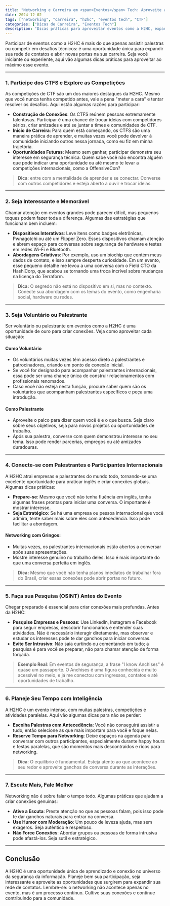 ```yaml
---
title: "Networking e Carreira em <span>Eventos</span> Tech: Aproveite ao Máximo a <span>H2HC</span>"
date: 2024-12-02
tags: ["networking", "carreira", "h2hc", "eventos tech", "CTF"]
categories: ["Dicas de Carreira", "Eventos Tech"]
description: "Dicas práticas para aproveitar eventos como a H2HC, expandir sua rede de contatos e abrir novas portas na sua carreira."
---
```


Participar de eventos como a H2HC é mais do que apenas assistir palestras ou competir em desafios técnicos: é uma oportunidade única para expandir sua rede de contatos e abrir novas portas na sua carreira. Seja você iniciante ou experiente, aqui vão algumas dicas práticas para aproveitar ao máximo esse evento.

---

### 1. Participe dos <span>CTFS</span> e Explore as Competições

As competições de CTF são um dos maiores destaques da H2HC. Mesmo que você nunca tenha competido antes, vale a pena "meter a cara" e tentar resolver os desafios. Aqui estão algumas razões para participar:

- **Construção de Conexões**: Os CTFS reúnem pessoas extremamente talentosas. Participar é uma chance de trocar ideias com competidores sérios, criar amizades e até se juntar a times e comunidades de CTF.
- **Início de Carreira**: Para quem está começando, os CTFS são uma maneira prática de aprender, e muitas vezes você pode devolver à comunidade iniciando outros nessa jornada, como eu fiz em minha trajetória.
- **Oportunidades Futuras**: Mesmo sem ganhar, participar demonstra seu interesse em segurança técnica. Quem sabe você não encontra alguém que pode indicar uma oportunidade ou até mesmo te levar a competições internacionais, como a OffensiveCon?

> **Dica**: entre com a mentalidade de aprender e se conectar. Converse com outros competidores e esteja aberto a ouvir e trocar ideias.

---

### 2. Seja <span>Interessante</span> e Memorável

Chamar atenção em eventos grandes pode parecer difícil, mas pequenos toques podem fazer toda a diferença. Algumas das estratégias que funcionam bem incluem:

- **Dispositivos Interativos**: Leve itens como badges eletrônicas, Pwnagotchi ou até um Flipper Zero. Esses dispositivos chamam atenção e abrem espaço para conversas sobre segurança de hardware e testes em redes Wi-Fi e Bluetooth.
- **Abordagens Criativas**: Por exemplo, uso um biochip que contém meus dados de contato, e isso sempre desperta curiosidade. Em um evento, esse pequeno detalhe me levou a uma conversa com o Field CTO da HashiCorp, que acabou se tornando uma troca incrível sobre mudanças na licença do Terraform.

> **Dica:** O segredo não está no dispositivo em si, mas no contexto. Conecte sua abordagem com os temas do evento, como engenharia social, hardware ou redes.

---

### 3. Seja Voluntário ou Palestrante

Ser voluntário ou palestrante em eventos como a H2HC é uma oportunidade de ouro para criar conexões. Veja como aproveitar cada situação:

#### Como Voluntário  
- Os voluntários muitas vezes têm acesso direto a palestrantes e patrocinadores, criando um ponto de conexão inicial.
- Se você for designado para acompanhar palestrantes internacionais, essa pode ser uma chance única de construir relacionamentos com profissionais renomados.
- Caso você não esteja nesta função, procure saber quem são os voluntários que acompanham palestrantes específicos e peça uma introdução.

#### Como Palestrante
- Aproveite o palco para dizer quem você é e o que busca. Seja claro sobre seus objetivos, seja para novos projetos ou oportunidades de trabalho.
- Após sua palestra, converse com quem demonstrou interesse no seu tema. Isso pode render parcerias, empregos ou até amizades duradouras.

---

### 4. Conecte-se com Palestrantes e Participantes Internacionais

A H2HC atrai empresas e palestrantes do mundo todo, tornando-se uma excelente oportunidade para praticar inglês e criar conexões globais. Algumas dicas práticas:

- **Prepare-se**: Mesmo que você não tenha fluência em inglês, tenha algumas frases prontas para iniciar uma conversa. O importante é mostrar interesse.
- **Seja Estratégico**: Se há uma empresa ou pessoa internacional que você admira, tente saber mais sobre eles com antecedência. Isso pode facilitar a abordagem.

#### **Networking com Gringos**:  
- Muitas vezes, os palestrantes internacionais estão abertos a conversar após suas apresentações.
- Mostre interesse genuíno no trabalho deles. Isso é mais importante do que uma conversa perfeita em inglês.

> **Dica:** Mesmo que você não tenha planos imediatos de trabalhar fora do Brasil, criar essas conexões pode abrir portas no futuro.

---

### 5. Faça sua Pesquisa (OSINT) Antes do Evento

Chegar preparado é essencial para criar conexões mais profundas. Antes da H2HC:

- **Pesquise Empresas e Pessoas**: Use LinkedIn, Instagram e Facebook para seguir empresas, descobrir funcionários e entender suas atividades. Não é necessário interagir diretamente, mas observar e estudar os interesses pode te dar ganchos para iniciar conversas.
- **Evite Ser Intrusivo**: Não saia curtindo ou comentando em tudo; a pesquisa é para você se preparar, não para chamar atenção de forma forçada.
                
> **Exemplo Real**: Em eventos de segurança, a frase "I know Anchises" é quase um passaporte. O Anchises é uma figura conhecida e muito acessível no meio, e já me conectou com ingressos, contatos e até oportunidades de trabalho.

---

### 6. Planeje Seu Tempo com Inteligência

A H2HC é um evento intenso, com muitas palestras, competições e atividades paralelas. Aqui vão algumas dicas para não se perder:

- **Escolha Palestras com Antecedência**: Você não conseguirá assistir a tudo, então selecione as que mais importam para você e foque nelas.
- **Reserve Tempo para Networking**: Deixe espaços na agenda para conversar com outros participantes, especialmente durante happy hours e festas paralelas, que são momentos mais descontraídos e ricos para networking.
                  
> **Dica**: O equilíbrio é fundamental. Esteja atento ao que acontece ao seu redor e aproveite ganchos de conversa durante as interações.

---

### 7. Escute Mais, Fale Melhor

Networking não é sobre falar o tempo todo. Algumas práticas que ajudam a criar conexões genuínas:

- **Ative a Escuta**: Preste atenção no que as pessoas falam, pois isso pode te dar ganchos naturais para entrar na conversa.
- **Use Humor com Moderação**: Um pouco de leveza ajuda, mas sem exageros. Seja autêntico e respeitoso.
- **Não Force Conexões**: Abordar grupos ou pessoas de forma intrusiva pode afastá-los. Seja sutil e estratégico.

---

## Conclusão

A H2HC é uma oportunidade única de aprendizado e conexão no universo da segurança da informação. Planeje bem sua participação, seja interessante e aproveite as oportunidades que surgirem para expandir sua rede de contatos. Lembre-se: o networking não acontece apenas no evento, mas é um processo contínuo. Cultive suas conexões e continue contribuindo para a comunidade.